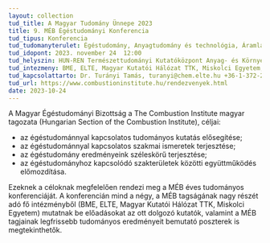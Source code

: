 ```yaml
---
layout: collection
tud_title: A Magyar Tudomány Ünnepe 2023
title: 9. MÉB Égéstudományi Konferencia
tud_tipus: Konferencia
tud_tudomanyterulet: Égéstudomány, Anyagtudomány és technológia, Áramlás- és hőtechnika, 
tud_idopont: 2023. november 24  12:00 
tud_helyszin: HUN-REN Természettudományi Kutatóközpont Anyag- és Környezetkémiai Intézet Cím 1117 Budapest, Magyar tudósok körútja 2.
tud_intezmeny: BME, ELTE, Magyar Kutatói Hálózat TTK, Miskolci Egyetem, MTA ÁHTB
tud_kapcsolattarto: Dr. Turányi Tamás, turanyi@chem.elte.hu +36-1-372-2500 /1109 
tud_url: https://www.combustioninstitute.hu/rendezvenyek.html
date: 2023-10-24
---
```

A Magyar Égéstudományi Bizottság a The Combustion Institute magyar tagozata (Hungarian Section of the Combustion Institute), céljai:
- az égéstudománnyal kapcsolatos tudományos kutatás elősegítése;
- az égéstudománnyal kapcsolatos szakmai ismeretek terjesztése;
- az égéstudomány eredményeink széleskörű terjesztése;
- az égéstudományhoz kapcsolódó szakterületek közötti együttműködés előmozdítása.

Ezeknek a céloknak megfelelően rendezi meg a MÉB éves tudományos konferenciáját. A konferencián mind a négy, a MÉB tagságának nagy részét adó fő intézményből (BME, ELTE, Magyar Kutatói Hálózat TTK, Miskolci Egyetem) mutatnak be előadásokat az ott dolgozó kutatók, valamint a MÉB tagjainak legfrissebb tudományos eredményeit bemutató poszterek is megtekinthetők.
